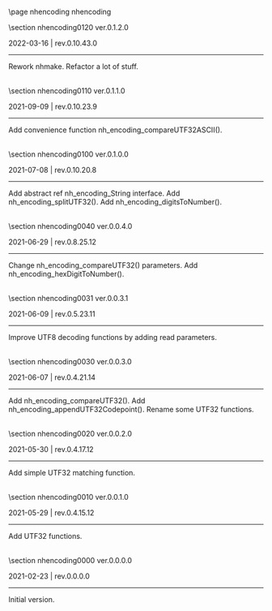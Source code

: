 \page nhencoding nhencoding

<div style="max-width:700px;">

\section nhencoding0120 ver.0.1.2.0

2022-03-16 | rev.0.10.43.0

 ---

 Rework nhmake. Refactor a lot of stuff.

<br>\section nhencoding0110 ver.0.1.1.0

2021-09-09 | rev.0.10.23.9

 ---

 Add convenience function nh_encoding_compareUTF32ASCII().

<br>\section nhencoding0100 ver.0.1.0.0

2021-07-08 | rev.0.10.20.8

 ---

 Add abstract ref nh_encoding_String interface. Add nh_encoding_splitUTF32(). Add nh_encoding_digitsToNumber().

<br>\section nhencoding0040 ver.0.0.4.0

2021-06-29 | rev.0.8.25.12

 ---

 Change nh_encoding_compareUTF32() parameters. Add nh_encoding_hexDigitToNumber().

<br>\section nhencoding0031 ver.0.0.3.1

2021-06-09 | rev.0.5.23.11

 ---

 Improve UTF8 decoding functions by adding read parameters.

<br>\section nhencoding0030 ver.0.0.3.0

2021-06-07 | rev.0.4.21.14

 ---

 Add nh_encoding_compareUTF32(). Add nh_encoding_appendUTF32Codepoint(). Rename some UTF32 functions.

<br>\section nhencoding0020 ver.0.0.2.0

2021-05-30 | rev.0.4.17.12

 ---

 Add simple UTF32 matching function.

<br>\section nhencoding0010 ver.0.0.1.0

2021-05-29 | rev.0.4.15.12

 ---

 Add UTF32 functions.

<br>\section nhencoding0000 ver.0.0.0.0

2021-02-23 | rev.0.0.0.0

 ---

 Initial version.

<br></div>